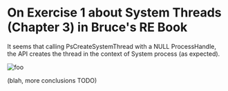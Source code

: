 # On Exercise 1 about System Threads (Chapter 3) in Bruce's RE Book
It seems that calling PsCreateSystemThread with a NULL ProcessHandle, the API creates the thread in the context of System process (as expected).

 ![foo](https://www.dropbox.com/s/dfvmct2nq5aiqjw/AsSystem.png)

(blah, more conclusions TODO)